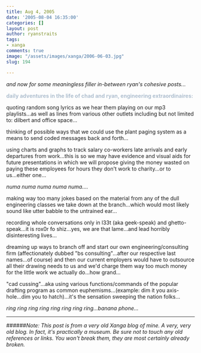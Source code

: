 ```yaml
---
title: Aug 4, 2005
date: '2005-08-04 16:35:00'
categories: []
layout: post
author: ryanstraits
tags:
- xanga
comments: true
image: "/assets/images/xanga/2006-06-03.jpg"
slug: 194

---
```

<em>and now for some meaningless filler in-between ryan's cohesive posts...</em>

<!-- break -->

<strong><span style="color:#afbfcf;">daily adventures in the life of chad and ryan, engineering extraordinaires:</span></strong>

quoting random song lyrics as we hear them playing on our mp3 playlists...as well as lines from various other outlets including but not limited to: dilbert and office space...

thinking of possible ways that we could use the plant paging system as a means to send coded messages back and forth...

using charts and graphs to track salary co-workers late arrivals and early departures from work...this is so we may have evidence and visual aids for future presentations in which we will propose giving the money wasted on paying these employees for hours they don't work to charity...or to us...either one...

<em>numa numa numa numa numa....</em>

making way too many jokes based on the material from any of the dull engineering classes we take down at the branch...which would most likely sound like utter babble to the untrained ear...

recording whole conversations only in l33t (aka geek-speak) and ghetto-speak...it is rox0r fo shiz...yes, we are that lame...and lead horribly disinteresting lives...

dreaming up ways to branch off and start our own engineering/consulting firm (affectionately dubbed "bs consulting"...after our respective last names...of course) and then our current employers would have to outsource all their drawing needs to us and we'd charge them way too much money for the little work we actually do...how grand...

"cad cussing"...aka using various functions/commands of the popular drafting program as common euphemisms...(example: dim it you axis-hole...dim you to hatch)...it's the sensation sweeping the nation folks...

<em>ring ring ring ring ring ring ring ring...banana phone...</em>

---

######*Note: This post is from a very old Xanga blog of mine. A very, very old blog. In fact, it's practically a museum. Be sure not to touch any old references or links. You won't break them, they are most certainly already broken.*